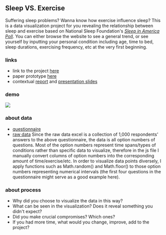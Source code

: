 ## Sleep VS. Exercise
Suffering sleep problems? Wanna know how exercise influence sleep? This is a data visualization project for you revealing the relationship between sleep and exercise based on National Sleep Foundation's [*Sleep in America Poll*](https://www.sleepfoundation.org/professionals/sleep-americar-polls/2013-exercise-and-sleep). You can either browse the website to see a general trend, or see yourself by inputting your personal condition including age, time to bed, sleep durations, exercising frequency, etc at the very first beginning.

### links
- link to the project [here](https://koapush.github.io/cdv-student/projects/data-story/)
- paper prototype [here](https://github.com/Koapush/cdv-student/blob/main/projects/data-story/paper-prototype.pdf)
- contextual [report](https://docs.google.com/document/d/1cDzqWPpsl3j5gNwE3g2FKcNkaeO5fTKNM9SC_A4lPik/edit) and [presentation slides](https://docs.google.com/presentation/d/1SB5UsZYPoDOT8SxcKB8L67YrwkyXeGYXvuoY3cEktJU/edit)

### demo  
![](gif/1.gif)

### about data
- [questionnaire](https://www.sleepfoundation.org/wp-content/uploads/2018/10/SIAQuestionnaire2013.pdf)
- [raw data](https://els-jbs-prod-cdn.jbs.elsevierhealth.com/pb/assets/raw/Health%20Advance/journals/sleh/2013SleepinAmericaPollExerciseandSleepRawDataExcel.xls)
Since the raw data excel is a collection of 1,000 respondents' answers to the above questionnaire, the data is all option numbers of questions. Most of the option numbers represent time spans/types of conditions rather than specific data to visualize, therefore in the js file I manually convert columns of option numbers into the corresponding amount of time/exercise/etc. In order to visualize data points diversely, I apply functions such as Math.random() and Math.floor() to those option numbers representing numerical intervals (the first four questions in the questionnaire might serve as a good example here).

### about process
- Why did you choose to visualize the data in this way?
- What can be seen in the visualization? Does it reveal something you didn't expect?
- Did you make crucial compromises? Which ones?
- If you had more time, what would you change, improve, add to the project?
